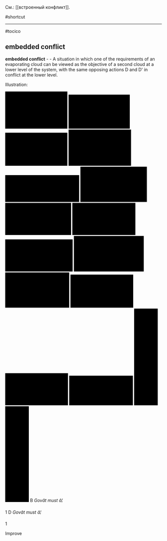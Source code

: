 См.: [[встроенный конфликт]].

#shortcut




<hr/>

#tocico

## embedded conflict

<b>embedded conflict</b> -  - A situation in which one of the requirements of an evaporating cloud can be viewed as the objective of a second cloud at a lower level of the system, with the same opposing actions D and D' in conflict at the lower level. 


Illustration:          


<img src="./tocico_dictionary_2nd_editio-50_2.png"/>
<img src="./tocico_dictionary_2nd_editio-50_3.png"/>
<img src="./tocico_dictionary_2nd_editio-50_4.png"/>
<img src="./tocico_dictionary_2nd_editio-50_5.png"/>
<img src="./tocico_dictionary_2nd_editio-50_6.png"/>
<img src="./tocico_dictionary_2nd_editio-50_7.png"/>
<img src="./tocico_dictionary_2nd_editio-50_8.png"/>
<img src="./tocico_dictionary_2nd_editio-50_9.png"/>
<img src="./tocico_dictionary_2nd_editio-50_10.png"/>
<img src="./tocico_dictionary_2nd_editio-50_11.png"/>
<img src="./tocico_dictionary_2nd_editio-50_12.png"/>
<img src="./tocico_dictionary_2nd_editio-50_13.png"/>
<img src="./tocico_dictionary_2nd_editio-50_14.png"/>
<img src="./tocico_dictionary_2nd_editio-50_15.png"/>
<img src="./tocico_dictionary_2nd_editio-50_16.png"/>
<img src="./tocico_dictionary_2nd_editio-50_17.png"/>
B  <i>Govât must â¦</i>

1
D <i>Govât must â¦</i>
 
1  
 
Improve 


